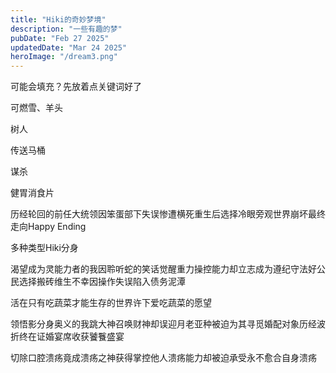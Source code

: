 ```yaml
---
title: "Hiki的奇妙梦境"
description: "一些有趣的梦"
pubDate: "Feb 27 2025"
updatedDate: "Mar 24 2025"
heroImage: "/dream3.png"
---
```


可能会填充？先放着点关键词好了

可燃雪、羊头

树人

传送马桶

谋杀

健胃消食片

历经轮回的前任大统领因笨蛋部下失误惨遭横死重生后选择冷眼旁观世界崩坏最终走向Happy Ending

多种类型Hiki分身

渴望成为灵能力者的我因聆听蛇的笑话觉醒重力操控能力却立志成为遵纪守法好公民选择搬砖维生不幸因操作失误陷入债务泥潭

活在只有吃蔬菜才能生存的世界许下爱吃蔬菜的愿望

领悟影分身奥义的我跳大神召唤财神却误迎月老亚种被迫为其寻觅婚配对象历经波折终在证婚宴席收获饕餮盛宴

切除口腔溃疡竟成溃疡之神获得掌控他人溃疡能力却被迫承受永不愈合自身溃疡
